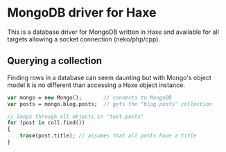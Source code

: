 MongoDB driver for Haxe
====================================

This is a database driver for MongoDB written in Haxe and available for all targets allowing a socket connection (neko/php/cpp).

Querying a collection
------------------------------------

Finding rows in a database can seem daunting but with Mongo's object model it is no different than accessing a Haxe object instance.

```haxe
var mongo = new Mongo();       // connects to MongoDB
var posts = mongo.blog.posts;  // gets the "blog.posts" collection

// loops through all objects in "test.posts"
for (post in coll.find())
{
    trace(post.title); // assumes that all posts have a title
}
```